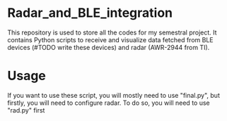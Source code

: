 # Radar_and_BLE_integration

This repository is used to store all the codes for my semestral project.
It contains Python scripts to receive and visualize data fetched from BLE devices (#TODO write these devices) and radar (AWR-2944 from TI).




# Usage

If you want to use these script, you will mostly need to use "final.py", but firstly, you will need to configure radar. To do so, you will need to use "rad.py" first
